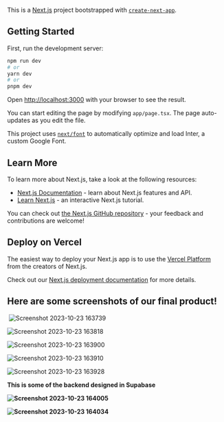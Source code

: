 This is a [Next.js](https://nextjs.org/) project bootstrapped with [`create-next-app`](https://github.com/vercel/next.js/tree/canary/packages/create-next-app).

## Getting Started

First, run the development server:

```bash
npm run dev
# or
yarn dev
# or
pnpm dev
```

Open [http://localhost:3000](http://localhost:3000) with your browser to see the result.

You can start editing the page by modifying `app/page.tsx`. The page auto-updates as you edit the file.

This project uses [`next/font`](https://nextjs.org/docs/basic-features/font-optimization) to automatically optimize and load Inter, a custom Google Font.

## Learn More

To learn more about Next.js, take a look at the following resources:

- [Next.js Documentation](https://nextjs.org/docs) - learn about Next.js features and API.
- [Learn Next.js](https://nextjs.org/learn) - an interactive Next.js tutorial.

You can check out [the Next.js GitHub repository](https://github.com/vercel/next.js/) - your feedback and contributions are welcome!

## Deploy on Vercel

The easiest way to deploy your Next.js app is to use the [Vercel Platform](https://vercel.com/new?utm_medium=default-template&filter=next.js&utm_source=create-next-app&utm_campaign=create-next-app-readme) from the creators of Next.js.

Check out our [Next.js deployment documentation](https://nextjs.org/docs/deployment) for more details.


## Here are some screenshots of our final product!

<img> ![Screenshot 2023-10-23 163739](https://github.com/GabErves/Web-dev-final-project/assets/97007581/235b531e-87cc-4e07-b7f3-6d94000df784) <img>

![Screenshot 2023-10-23 163818](https://github.com/GabErves/Web-dev-final-project/assets/97007581/d469352b-932b-4e6b-9a2e-830a165375f0)

![Screenshot 2023-10-23 163900](https://github.com/GabErves/Web-dev-final-project/assets/97007581/8482e2a7-4170-4be1-b65e-b9bca16ab201)

![Screenshot 2023-10-23 163910](https://github.com/GabErves/Web-dev-final-project/assets/97007581/a5e5e7f0-83f5-4bcc-b3eb-ec16b1c2e87e)

![Screenshot 2023-10-23 163928](https://github.com/GabErves/Web-dev-final-project/assets/97007581/5e5b3328-6fbd-4599-9e75-fcd003dc3b31)

<b> This is some of the backend designed in Supabase <b>

![Screenshot 2023-10-23 164005](https://github.com/GabErves/Web-dev-final-project/assets/97007581/ec63ca99-bd84-4ce3-be6c-a581b04507b2)

![Screenshot 2023-10-23 164034](https://github.com/GabErves/Web-dev-final-project/assets/97007581/13cc9d52-bd98-45ab-80e1-7df15e9811f3)






